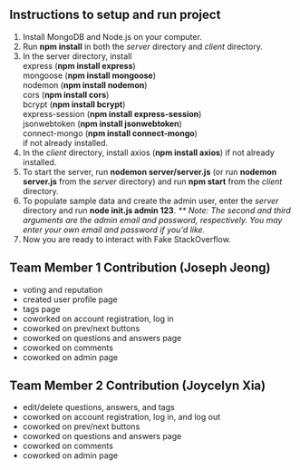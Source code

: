 ## Instructions to setup and run project
1. Install MongoDB and Node.js on your computer.
2. Run **npm install** in both the _server_ directory and _client_ directory.
3. In the server directory, install </br>
        express (**npm install express**)</br>
        mongoose (**npm install mongoose**)</br>
        nodemon (**npm install nodemon**)</br>
        cors (**npm install cors**)</br>
        bcrypt (**npm install bcrypt**)</br>
        express-session (**npm install express-session**)</br>
        jsonwebtoken (**npm install jsonwebtoken**)</br>
        connect-mongo (**npm install connect-mongo**)</br>
    if not already installed.
4. In the _client_ directory, install axios (**npm install axios**) if not already installed.
5. To start the server, run **nodemon server/server.js** (or run **nodemon server.js** from the _server_ directory) and run **npm start** from the _client_ directory.
6. To populate sample data and create the admin user, enter the _server_ directory and run **node init.js admin 123**. 
    _** Note: The second and third arguments are the admin email and password, respectively. You may enter your own email and password if you'd like._
7. Now you are ready to interact with Fake StackOverflow.

## Team Member 1 Contribution (Joseph Jeong)
- voting and reputation
- created user profile page
- tags page
- coworked on account registration, log in
- coworked on prev/next buttons
- coworked on questions and answers page
- coworked on comments
- coworked on admin page
## Team Member 2 Contribution (Joycelyn Xia)
- edit/delete questions, answers, and tags
- coworked on account registration, log in, and log out
- coworked on prev/next buttons
- coworked on questions and answers page
- coworked on comments
- coworked on admin page
